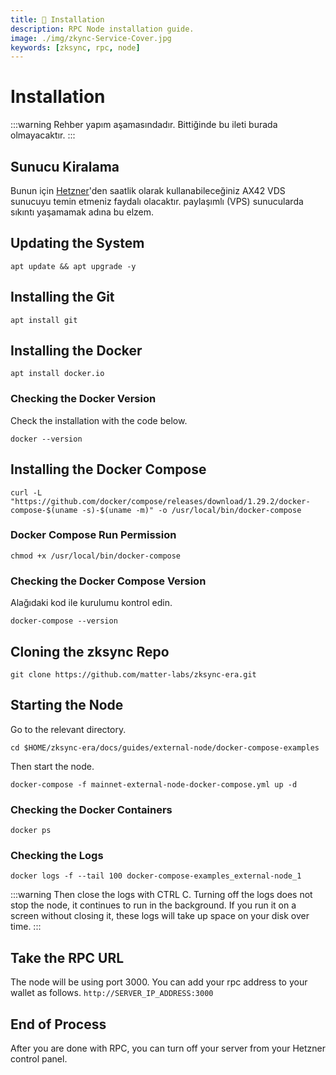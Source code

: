 ```yaml
---
title: 💾 Installation
description: RPC Node installation guide.
image: ./img/zkync-Service-Cover.jpg
keywords: [zksync, rpc, node]
---
```


# Installation
:::warning
Rehber yapım aşamasındadır. Bittiğinde bu ileti burada olmayacaktır.
:::

## Sunucu Kiralama

Bunun için [Hetzner](https://hetzner.cloud/?ref=z9uy37L7ovja)'den saatlik olarak kullanabileceğiniz AX42 VDS sunucuyu temin etmeniz faydalı olacaktır. paylaşımlı (VPS) sunucularda sıkıntı yaşamamak adına bu elzem.


## Updating the System
```shell
apt update && apt upgrade -y
```

## Installing the Git
```shell
apt install git
```

## Installing the Docker
```shell
apt install docker.io
```
### Checking the Docker Version 
Check the installation with the code below.
```shell
docker --version
```

## Installing the Docker Compose
```shell
curl -L "https://github.com/docker/compose/releases/download/1.29.2/docker-compose-$(uname -s)-$(uname -m)" -o /usr/local/bin/docker-compose
```

### Docker Compose Run Permission
```shell
chmod +x /usr/local/bin/docker-compose
```

### Checking the Docker Compose Version 
Alağıdaki kod ile kurulumu kontrol edin.
```shell
docker-compose --version
```

## Cloning the zksync Repo
```shell
git clone https://github.com/matter-labs/zksync-era.git
```

## Starting the Node
Go to the relevant directory.
```shell
cd $HOME/zksync-era/docs/guides/external-node/docker-compose-examples
```

Then start the node.
```shell
docker-compose -f mainnet-external-node-docker-compose.yml up -d
```

### Checking the Docker Containers
```shell
docker ps
```  

### Checking the Logs 
```shell
docker logs -f --tail 100 docker-compose-examples_external-node_1
```

:::warning
Then close the logs with CTRL C. Turning off the logs does not stop the node, it continues to run in the background. If you run it on a screen without closing it, these logs will take up space on your disk over time.
:::

## Take the RPC URL
The node will be using port 3000. You can add your rpc address to your wallet as follows. `http://SERVER_IP_ADDRESS:3000`

## End of Process
After you are done with RPC, you can turn off your server from your Hetzner control panel.